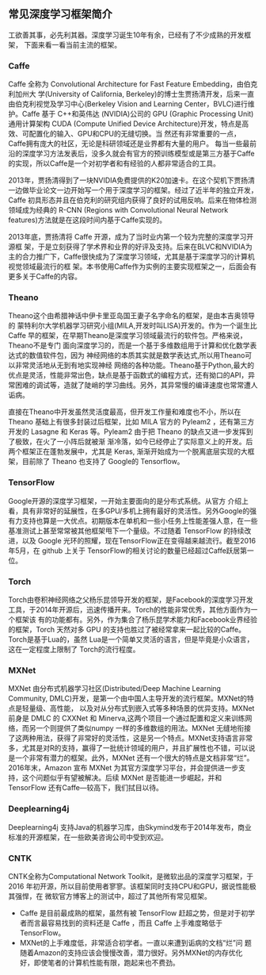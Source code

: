 
## 常见深度学习框架简介

工欲善其事，必先利其器。深度学习诞生10年有余，已经有了不少成熟的开发框架， 下面来看一看当前主流的框架。

### Caffe

Caffe 全称为 Convolutional Architecture for Fast Feature Embedding，由伯克利加州大 学(University of California, Berkeley)的博士生贾扬清开发，后来一直由伯克利视觉及学习中心(Berkeley Vision and Learning Center，BVLC)进行维护。Caffe 基于 C++和英伟达 (NVIDIA)公司的 GPU (Graphic Processing Unit)通用计算架构 CUDA (Compute Unified Device Architecture)开发，特点是高效、可配置化的输入、GPU和CPU的无缝切换。当 然还有非常重要的一点，Caffe拥有庞大的社区，无论是科研领域还是业界都有大量的用户。 每当一些最前沿的深度学习方法发表后，没多久就会有官方的预训练模型或是第三方基于Caffe的实现，所以Caffe是一个对初学者和有经验的人都非常适合的工具。

2013年，贾扬清得到了一块NVIDIA免费提供的K20加速卡。在这个契机下贾扬清 一边做毕业论文一边开始写一个用于深度学习的框架。经过了近半年的独立开发，Caffe 初具形态并且在伯克利的研究组内获得了良好的试用反响。后来在物体检测领域成为经典的 R-CNN (Regions with Convolutional Neural Network features)方法就是在这段时间内基于Caffe实现的。

2013年底，贾扬清将 Caffe 开源，成为了当时业内第一个较为完整的深度学习开源框 架，于是立刻获得了学术界和业界的好评及支持。后来在BLVC和NVIDIA为主的合力推广下，Caffe很快成为了深度学习领域，尤其是基于深度学习的计算机视觉领域最流行的框 架。本书使用Caffe作为实例的主要实现框架之一，后面会有更多关于Caffe的内容。

### Theano

Theano这个由希腊神话中伊卡里亚岛国王妻子名字命名的框架，是由本吉奥领导的 蒙特利尔大学机器学习研究小组(MILA,开发时叫LISA)开发的。作为一个诞生比Caffe 早的框架，在早期Theano是深度学习领域最流行的软件包。严格来说，Theano不是专门 面向深度学习的，而是一个基于多维数组用于计算和优化数学表达式的数值软件包，因为 神经网络的本质其实就是数学表达式,所以用Theano可以非常灵活地从无到有地实现神经 网络的各种功能。Theano基于Python,最大的优点是灵活，性能非常出色，缺点是基于函数式的编程方式，还有拗口的API，异常困难的调试等，造就了陡峭的学习曲线。另外，其异常慢的编译速度也常常遭人诟病。

直接在Theano中开发虽然灵活度最高，但开发工作量和难度也不小，所以在Theano 基础上有很多封装过后框架，比如 MILA 官方的 Pyleam2 ，还有第三方开发的 Lasagne 和 Keras 等。Pyleam2 由于把 Theano 的缺点又进一步发挥到了极致，在火了一小阵后就被渐 渐冷落，如今已经停止了实际意义上的开发。后两个框架正在蓬勃发展中，尤其是 Keras, 渐渐开始成为一个脱离底层实现的大框架，目前除了 Theano 也支持了 Google的 Tensorflow。

### TensorFlow

Google开源的深度学习框架，一开始主要面向的是分布式系统。从官方 介绍上看，具有非常好的延展性，在多GPU/多机上拥有最好的灵活性。另外Google的强 有力支持也算是一大优点。初期版本在单机和一些小任务上性能差强人意，在一些基准测试上甚至常常被其他框架甩下一个量级。不过随着 TensorFlow 的持续改进，以及 Google 光环的照耀，现在TensorFlow正在变得越来越流行。截至2016年5月，在 github 上关于 TensorFlow的相关讨论的数量已经超过Caffe跃居第一位。

### Torch

Torch由卷积神经网络之父杨乐昆领导开发的框架，是Facebook的深度学习开发工具，于2014年开源后，迅速传播开来。Torch的性能非常优秀，其他方面作为一个框架该 有的功能都有。另外，作为集合了杨乐昆学术能力和Facebook业界经验的框架，Torch 天然对多 GPU 的支持也胜过了被经常拿来一起比较的Caffe。Torch是基于Lua的，虽然 Lua是一个简单又灵活的语言，但是毕竟是小众语言，这在一定程度上限制了 Torch的流行程度。

### MXNet

MXNet 由分布式机器学习社区(Distributed/Deep Machine Learning Community, DMLC)开发，是第一个由中国人主导开发的流行框架。MXNet的特点是轻量级、高性能， 以及对从分布式到嵌入式等多种场景的优异支持。MXNet 前身是 DMLC 的 CXXNet 和 Minerva,这两个项目一个通过配置和定义来训练网络，而另一个则提供了类似numpy 一样的多维数组的用法。MXNet 无缝地衔接了这两种用法，获得了非常好的灵活性，这是另一个特点。MXNet支持语言非常多，尤其是对R的支持，赢得了一批统计领域的用户，并且扩展性也不错，可以说是一个非常有潜力的框架。此外，MXNet 还有一个很大的特点是文档非常“烂”。2016年末，Amazon 宣布 MXNet 为其官方深度学习平台，并会提供进一步支持，这个问题似乎有望被解决。后续 MXNet 是否能进一步崛起，并和 TensorFlow 还有Caffe—较高下，我们拭目以待。

### Deeplearning4j

Deeplearning4j 支持Java的机器学习库，由Skymind发布于2014年发布，商业标准的开源框架，在一些欧美咨询公司中受到欢迎。

### CNTK

CNTK全称为Computational Network Toolkit，是微软出品的深度学习框架，于2016 年初开源，所以目前使用者寥寥。该框架同时支持CPU和GPU，据说性能极其强悍，在 微软官方博客上的测试中，超过了其他所有常见框架。




- Caffe 是目前最成熟的框架，虽然有被 TensorFlow 赶超之势，但是对于初学 者而言最容易找到的资料还是 Caffe ，而且 Caffe 上手难度略低于 TensorFlow。
- MXNet的上手难度低，非常适合初学者。一直以来遭到诟病的文档“烂”问 题随着Amazon的支持应该会慢慢改善，潜力很好。另外MXNet的内存优化 好，即使笔者的计算机性能有限，跑起来也不费劲。
